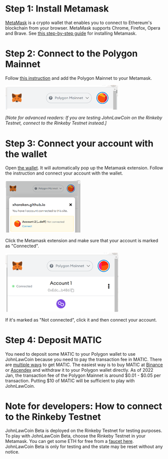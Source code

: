 # Step 1: Install Metamask

[MetaMask](https://metamask.io/) is a crypto wallet that enables you to connect to Ethereum's blockchain from your browser. MetaMask supports Chrome, Firefox, Opera and Brave. See [this step-by-step guide](https://levelup.gitconnected.com/how-to-use-metamask-a-step-by-step-guide-f380a3943fb1) for installing Metamask.

# Step 2: Connect to the Polygon Mainnet

Follow [this instruction](https://docs.polygon.technology/docs/develop/metamask/config-polygon-on-metamask/) and add the Polygon Mainnet to your Metamask.

<img src="./docs/metamask_network.png" width=360px>

*[Note for advanced readers: If you are testing JohnLawCoin on the Rinkeby Testnet, connect to the Rinkeby Testnet instead.]*

# Step 3: Connect your account with the wallet

Open [the wallet](https://xharaken.github.io/john-law-coin/wallet/wallet.html). It will automatically pop up the Metamask extension. Follow the instruction and connect your account with the wallet.

<img src="./docs/metamask_connect.png" width=240px>

Click the Metamask extension and make sure that your account is marked as "Connected".

<img src="./docs/metamask_connected.png" width=360px>

If it's marked as "Not connected", click it and then connect your account.

# Step 4: Deposit MATIC

You need to deposit some MATIC to your Polygon wallet to use JohnLawCoin because you need to pay the transaction fee in MATIC. There are [multiple ways](https://medium.com/prepo/setting-up-metamask-and-getting-eth-matic-on-polygon-step-by-step-guide-fd55147a0f05) to get MATIC. The easiest way is to buy MATIC at [Binance](https://www.binance.com/) or [Ascendex](https://ascendex.com/en/global-digital-asset-platform) and withdraw it to your Polygon wallet directly. As of 2022 Jan, the transaction fee of the Polygon Mainnet is around $0.01 - $0.05 per transaction. Putting $10 of MATIC will be sufficient to play with JohnLawCoin.

# Note for developers: How to connect to the Rinkeby Testnet

JohnLawCoin Beta is deployed on the Rinkeby Testnet for testing purposes. To play with JohnLawCoin Beta, choose the Rinkeby Testnet in your Metamask. You can get some ETH for free from a [faucet here](https://faucet.rinkeby.io/). JohnLawCoin Beta is only for testing and the state may be reset without any notice.

